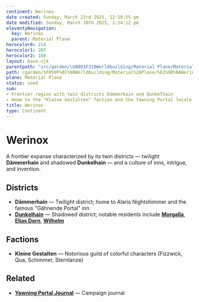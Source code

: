 ```yaml
---
continent: Werinox
date created: Sunday, March 23rd 2025, 12:59:55 pm
date modified: Sunday, March 30th 2025, 1:14:12 pm
eleventyNavigation:
  key: Werinox
  parent: Material Plane
herocolor0: 214
herocolor1: 207
herocolor2: 180
layout: base.njk
parentpath: "src/garden/\U0001F310Worldbuilding/Material Plane/Material Plane.md"
path: /garden/%F0%9F%8C%90Worldbuilding/Material%20Plane/%E2%9B%BAWerinox/Werinox/
plane: Material Plane
status: seed
sum:
- Frontier region with twin districts Dämmerhain and Dunkelhain
- Home to the "Kleine Gestalten" faction and the Yawning Portal locale
title: Werinox
type: Continent
---
```


# Werinox

A frontier expanse characterized by its twin districts — twilight **Dämmerhain** and shadowed **Dunkelhain** — and a culture of inns, intrigue, and invention.

## Districts
- **Dämmerhain** — Twilight district; home to Alaris Nightshimmer and the famous "Gähnende Portal" inn
- **[Dunkelhain](/garden/%F0%9F%8C%90Worldbuilding/Material%20Plane/%E2%9B%BAWerinox/Regions/Dunkelhain)** — Shadowed district; notable residents include **[Morgalla](/garden/%F0%9F%8C%90Worldbuilding/Material%20Plane/%E2%9B%BAWerinox/Regions/Dunkelhain/Morgalla)**, **[Elias Dorn](/garden/%F0%9F%8C%90Worldbuilding/Material%20Plane/%E2%9B%BAWerinox/Regions/Dunkelhain/Elias%20Dorn)**, **[Wilhelm](/garden/%F0%9F%8C%90Worldbuilding/Material%20Plane/%E2%9B%BAWerinox/Regions/Dunkelhain/Wilhelm)**

## Factions
- **Kleine Gestalten** — Notorious guild of colorful characters (Fizzwick, Qua, Schimmer, Sternlanze)

## Related
- **[Yawning Portal Journal](/garden/%F0%9F%8C%90Worldbuilding/Material%20Plane/%E2%9B%BAWerinox/Yawning%20Portal%20Journal)** — Campaign journal